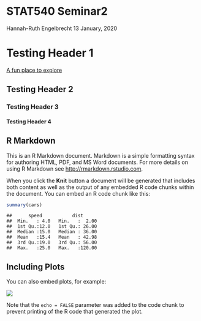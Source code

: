 STAT540 Seminar2
================
Hannah-Ruth Engelbrecht
13 January, 2020

# Testing Header 1

[A fun place to
explore](https://www.tripsavvy.com/marienplatz-in-munich-the-complete-guide-4570806)

## Testing Header 2

### Testing Header 3

#### Testing Header 4

## R Markdown

This is an R Markdown document. Markdown is a simple formatting syntax
for authoring HTML, PDF, and MS Word documents. For more details on
using R Markdown see <http://rmarkdown.rstudio.com>.

When you click the **Knit** button a document will be generated that
includes both content as well as the output of any embedded R code
chunks within the document. You can embed an R code chunk like this:

``` r
summary(cars)
```

    ##      speed           dist       
    ##  Min.   : 4.0   Min.   :  2.00  
    ##  1st Qu.:12.0   1st Qu.: 26.00  
    ##  Median :15.0   Median : 36.00  
    ##  Mean   :15.4   Mean   : 42.98  
    ##  3rd Qu.:19.0   3rd Qu.: 56.00  
    ##  Max.   :25.0   Max.   :120.00

## Including Plots

You can also embed plots, for example:

![](STAT540_seminar2_Rmdtask_files/figure-gfm/pressure-1.png)<!-- -->

Note that the `echo = FALSE` parameter was added to the code chunk to
prevent printing of the R code that generated the plot.
